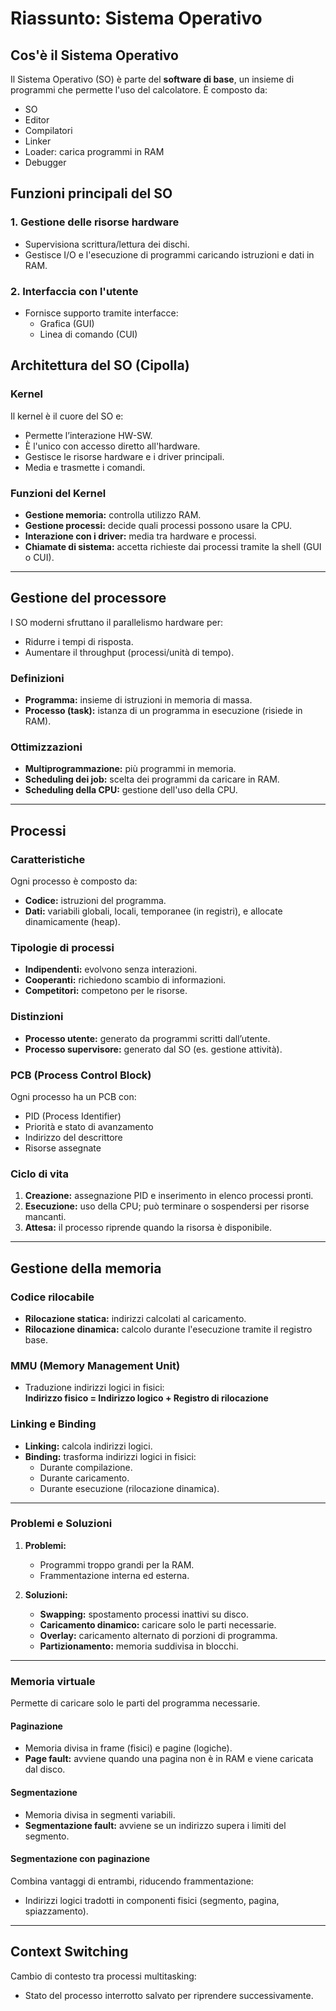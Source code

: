 # Riassunto: Sistema Operativo

## **Cos'è il Sistema Operativo**
Il Sistema Operativo (SO) è parte del **software di base**, un insieme di programmi che permette l'uso del calcolatore. È composto da:
- SO
- Editor
- Compilatori
- Linker
- Loader: carica programmi in RAM
- Debugger

## **Funzioni principali del SO**

### **1. Gestione delle risorse hardware**
- Supervisiona scrittura/lettura dei dischi.
- Gestisce I/O e l'esecuzione di programmi caricando istruzioni e dati in RAM.

### **2. Interfaccia con l'utente**
- Fornisce supporto tramite interfacce:
  - Grafica (GUI)
  - Linea di comando (CUI)

## **Architettura del SO (Cipolla)**

### **Kernel**
Il kernel è il cuore del SO e:
- Permette l’interazione HW-SW.
- È l'unico con accesso diretto all'hardware.
- Gestisce le risorse hardware e i driver principali.
- Media e trasmette i comandi.

### **Funzioni del Kernel**
- **Gestione memoria:** controlla utilizzo RAM.
- **Gestione processi:** decide quali processi possono usare la CPU.
- **Interazione con i driver:** media tra hardware e processi.
- **Chiamate di sistema:** accetta richieste dai processi tramite la shell (GUI o CUI).

---

## **Gestione del processore**
I SO moderni sfruttano il parallelismo hardware per:
- Ridurre i tempi di risposta.
- Aumentare il throughput (processi/unità di tempo).

### **Definizioni**
- **Programma:** insieme di istruzioni in memoria di massa.
- **Processo (task):** istanza di un programma in esecuzione (risiede in RAM).

### **Ottimizzazioni**
- **Multiprogrammazione:** più programmi in memoria.
- **Scheduling dei job:** scelta dei programmi da caricare in RAM.
- **Scheduling della CPU:** gestione dell'uso della CPU.

---

## **Processi**

### **Caratteristiche**
Ogni processo è composto da:
- **Codice:** istruzioni del programma.
- **Dati:** variabili globali, locali, temporanee (in registri), e allocate dinamicamente (heap).

### **Tipologie di processi**
- **Indipendenti:** evolvono senza interazioni.
- **Cooperanti:** richiedono scambio di informazioni.
- **Competitori:** competono per le risorse.

### **Distinzioni**
- **Processo utente:** generato da programmi scritti dall’utente.
- **Processo supervisore:** generato dal SO (es. gestione attività).

### **PCB (Process Control Block)**
Ogni processo ha un PCB con:
- PID (Process Identifier)
- Priorità e stato di avanzamento
- Indirizzo del descrittore
- Risorse assegnate

### **Ciclo di vita**
1. **Creazione:** assegnazione PID e inserimento in elenco processi pronti.
2. **Esecuzione:** uso della CPU; può terminare o sospendersi per risorse mancanti.
3. **Attesa:** il processo riprende quando la risorsa è disponibile.

---

## **Gestione della memoria**

### **Codice rilocabile**
- **Rilocazione statica:** indirizzi calcolati al caricamento.
- **Rilocazione dinamica:** calcolo durante l'esecuzione tramite il registro base.

### **MMU (Memory Management Unit)**
- Traduzione indirizzi logici in fisici:  
  **Indirizzo fisico = Indirizzo logico + Registro di rilocazione**

### **Linking e Binding**
- **Linking:** calcola indirizzi logici.
- **Binding:** trasforma indirizzi logici in fisici:
  - Durante compilazione.
  - Durante caricamento.
  - Durante esecuzione (rilocazione dinamica).

---

### **Problemi e Soluzioni**
1. **Problemi:**
   - Programmi troppo grandi per la RAM.
   - Frammentazione interna ed esterna.

2. **Soluzioni:**
   - **Swapping:** spostamento processi inattivi su disco.
   - **Caricamento dinamico:** caricare solo le parti necessarie.
   - **Overlay:** caricamento alternato di porzioni di programma.
   - **Partizionamento:** memoria suddivisa in blocchi.

---

### **Memoria virtuale**
Permette di caricare solo le parti del programma necessarie.

#### **Paginazione**
- Memoria divisa in frame (fisici) e pagine (logiche).
- **Page fault:** avviene quando una pagina non è in RAM e viene caricata dal disco.

#### **Segmentazione**
- Memoria divisa in segmenti variabili.
- **Segmentazione fault:** avviene se un indirizzo supera i limiti del segmento.

#### **Segmentazione con paginazione**
Combina vantaggi di entrambi, riducendo frammentazione:
- Indirizzi logici tradotti in componenti fisici (segmento, pagina, spiazzamento).

---

## **Context Switching**
Cambio di contesto tra processi multitasking:
- Stato del processo interrotto salvato per riprendere successivamente.
